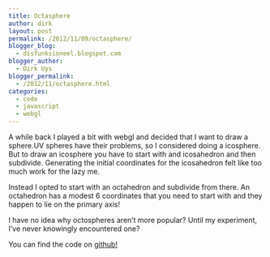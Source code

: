 ```yaml
---
title: Octasphere
author: dirk
layout: post
permalink: /2012/11/09/octasphere/
blogger_blog:
  - disfunksioneel.blogspot.com
blogger_author:
  - Dirk Uys
blogger_permalink:
  - /2012/11/octasphere.html
categories:
  - code
  - javascript
  - webgl
---
```

A while back I played a bit with webgl and decided that I want to draw a sphere.UV spheres have their problems, so I considered doing a icosphere. But to draw an icosphere you have to start with and icosahedron and then subdivide. Generating the initial coordinates for the icosahedron felt like too much work for the lazy me.

Instead I opted to start with an octahedron and subdivide from there. An octahedron has a modest 6 coordinates that you need to start with and they happen to lie on the primary axis!

<canvas id="canvas" width="500" height="500"></canvas>

<script type="text/javascript" src="//rawgithub.com/dirkcuys/octasphere/master/js/gl-matrix.js"></script>
<script type="text/javascript" src="//rawgithub.com/dirkcuys/octasphere/master/js/draw.js"></script>
<script id="shader-fs" type="x-shader/x-fragment">
    precision mediump float;
    varying vec3 vBC;

    void main(void) {
      if(any(lessThan(vBC, vec3(0.09)))){
        gl_FragColor = vec4(0.0, 0.0, 0.0, 1.0);
      }
      else{
        gl_FragColor = vec4(1.0, 1.0, 1.0, 0.8);
      }

    }
</script>

<script id="shader-vs" type="x-shader/x-vertex">
    varying vec3 vBC;
    attribute vec3 aVertexPosition, aBaryCentric;

    uniform mat4 uMVMatrix;
    uniform mat4 uPMatrix;

    void main(void) {
        vBC = aBaryCentric;
        gl_Position = uPMatrix * uMVMatrix * vec4(aVertexPosition, 1.0);
    }
</script>

<script type="text/javascript">
  startWebGl();
</script>

I have no idea why octospheres aren&#8217;t more popular? Until my experiment, I&#8217;ve never knowingly encountered one?

You can find the code on [github!][1]

 [1]: https://github.com/dirkcuys/octasphere

